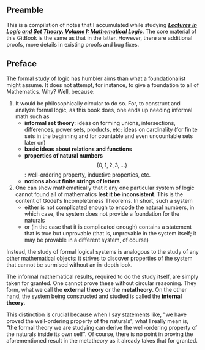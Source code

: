 ## Preamble

This is a compilation of notes that I accumulated while studying [_**Lectures in Logic and Set Theory. Volume I: Mathematical Logic**_](https://www.amazon.com/Lectures-Logic-Set-Theory-Mathematical/dp/0521753732). The core material of this GitBook is the same as that in the latter. However, there are additional proofs, more details in existing proofs and bug fixes.


## Preface

The formal study of logic has humbler aims than what a foundationalist might assume. It does not attempt, for instance, to give a foundation to all of Mathematics. Why? Well, because:

1. It would be philosophically circular to do so. For, to construct and analyze formal logic, as this book does, one ends up needing informal math such as
	* **informal set theory**: ideas on forming unions, intersections, differences, power sets, products, etc; ideas on cardinality (for finite sets in the beginning and for countable and even uncountable sets later on)
	* **basic ideas about relations and functions**
	* **properties of natural numbers** $$\{0, 1, 2, 3, ...\}$$: well-ordering property, inductive properties, etc.
	* **notions about finite strings of letters**
2. One can show mathematically that it any one particular system of logic cannot found all of mathematics **lest it be inconsistent**. This is the content of Gödel's Incompleteness Theorems. In short, such a system
	* either is not complicated enough to encode the natural numbers, in which case, the system does not provide a foundation for the naturals
	* or (in the case that it is complicated enough) contains a statement that is true but unprovable (that is, unprovable in the system itself; it may be provable in a different system, of course)

Instead, the study of formal logical systems is analogous to the study of any other mathematical objects: it strives to discover properties of the system that cannot be surmised without an in-depth look.

The informal mathematical results, required to do the study itself, are simply taken for granted. One cannot prove these without circular reasoning. They form, what we call the **external theory** or the **metatheory**. On the other hand, the system being constructed and studied is called the **internal theory**.

This distinction is crucial because when I say statements like, "we have proved the well-ordering property of the naturals", what I really mean is, "the formal theory we are studying can derive the well-ordering property of the naturals inside its own self". Of course, there is no point in proving the aforementioned result in the metatheory as it already takes that for granted.
